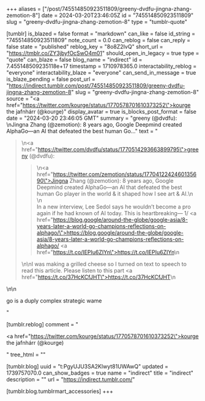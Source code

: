 +++
aliases = ["/post/745514850923511809/greeny-dvdfu-jingna-zhang-zemotion-8"]
date = 2024-03-20T23:46:05Z
id = "745514850923511809"
slug = "greeny-dvdfu-jingna-zhang-zemotion-8"
type = "tumblr-quote"

[tumblr]
is_blazed = false
format = "markdown"
can_like = false
id_string = "745514850923511809"
note_count = 0.0
can_reblog = false
can_reply = false
state = "published"
reblog_key = "8o8Z2IvQ"
short_url = "https://tmblr.co/ZY3jbyfOcSwO4m01"
should_open_in_legacy = true
type = "quote"
can_blaze = false
blog_name = "indirect"
id = 7.455148509235118e+17
timestamp = 1710978365.0
interactability_reblog = "everyone"
interactability_blaze = "everyone"
can_send_in_message = true
is_blaze_pending = false
post_url = "https://indirect.tumblr.com/post/745514850923511809/greeny-dvdfu-jingna-zhang-zemotion-8"
slug = "greeny-dvdfu-jingna-zhang-zemotion-8"
source = "<a href=\"https://twitter.com/kourge/status/1770578701610373252\">kourge the jafnhárr (@kourge)</a>"
display_avatar = true
is_blocks_post_format = false
date = "2024-03-20 23:46:05 GMT"
summary = "greeny (@dvdfu):  \nJingna Zhang (@zemotion): 8 years ago, Google Deepmind created AlphaGo—an AI that defeated the best human Go..."
text = "<blockquote><p>\n<a href=\"https://twitter.com/dvdfu/status/1770514293663899795\">greeny (@dvdfu)</a>: </p><blockquote><p>\n<a href=\"https://twitter.com/zemotion/status/1770412242460135690\">Jingna Zhang (@zemotion)</a>: 8 years ago, Google Deepmind created AlphaGo—an AI that defeated the best human Go player in the world &amp; it shaped how I see art &amp; AI.\n<br/>\n<br/>In a new interview, Lee Sedol says he wouldn&rsquo;t become a pro again if he had known of AI today. This is heartbreaking— 1/ <a href=\"https://blog.google/around-the-globe/google-asia/8-years-later-a-world-go-champions-reflections-on-alphago/\">https://blog.google/around-the-globe/google-asia/8-years-later-a-world-go-champions-reflections-on-alphago/</a> <a href=\"https://t.co/IEPIu6ZIYn\">https://t.co/IEPIu6ZIYn</a>\n</p></blockquote>\n\nI was making a grilled cheese so I turned on text to speech to read this article. Please listen to this part <a href=\"https://t.co/37HcKCfJHT\">https://t.co/37HcKCfJHT</a>\n</blockquote>\n\n<p>go is a duply complex strategic wame</p>"

[tumblr.reblog]
comment = "<p><a href=\"https://twitter.com/kourge/status/1770578701610373252\">kourge the jafnhárr (@kourge)</a></p>"
tree_html = ""

[tumblr.blog]
uuid = "t:PgyUJU3SA2Klwyt81UWAwQ"
updated = 1739757070.0
can_show_badges = true
name = "indirect"
title = "indirect"
description = ""
url = "https://indirect.tumblr.com/"

[tumblr.blog.tumblrmart_accessories]
+++
